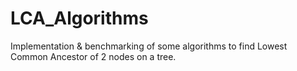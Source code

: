 # LCA_Algorithms
 Implementation & benchmarking of some algorithms to find Lowest Common Ancestor of 2 nodes on a tree.
 

